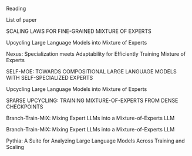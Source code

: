 Reading


List of paper

SCALING LAWS FOR FINE-GRAINED MIXTURE OF EXPERTS

Upcycling Large Language Models into Mixture of Experts

Nexus: Specialization meets Adaptability for Efficiently Training Mixture of Experts

SELF-MOE: TOWARDS COMPOSITIONAL LARGE LANGUAGE MODELS WITH SELF-SPECIALIZED EXPERTS

Upcycling Large Language Models into Mixture of Experts

SPARSE UPCYCLING: TRAINING MIXTURE-OF-EXPERTS FROM DENSE CHECKPOINTS

Branch-Train-MiX: Mixing Expert LLMs into a Mixture-of-Experts LLM

Branch-Train-MiX: Mixing Expert LLMs into a Mixture-of-Experts LLM

Pythia: A Suite for Analyzing Large Language Models Across Training and Scaling
